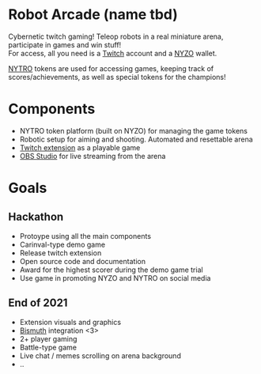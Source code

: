 # Robot Arcade (name tbd)
Cybernetic twitch gaming! Teleop robots in a real miniature arena, participate in games and win stuff!  
For access, all you need is a [Twitch](https://www.twitch.tv/) account and a [NYZO](https://github.com/n-y-z-o) wallet. 

[NYTRO](https://github.com/Open-Nyzo/Project-Nytro) tokens are used for accessing games, keeping track of scores/achievements, as well as special tokens for the champions!  

# Components
* NYTRO token platform (built on NYZO) for managing the game tokens
* Robotic setup for aiming and shooting. Automated and resettable arena
* [Twitch extension](https://www.twitch.tv/p/extensions/) as a playable game
* [OBS Studio](https://obsproject.com/) for live streaming from the arena

# Goals
## Hackathon
* Protoype using all the main components
* Carinval-type demo game
* Release twitch extension
* Open source code and documentation
* Award for the highest scorer during the demo game trial
* Use game in promoting NYZO and NYTRO on social media

## End of 2021  
* Extension visuals and graphics
* [Bismuth](https://bismuthplatform.com/) integration <3>
* 2+ player gaming
* Battle-type game
* Live chat / memes scrolling on arena background
* ..